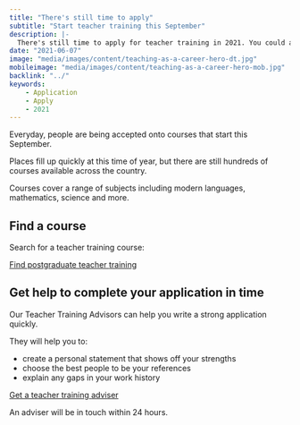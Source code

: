 ```yaml
---
title: "There's still time to apply"
subtitle: "Start teacher training this September"
description: |-
  There's still time to apply for teacher training in 2021. You could apply now and be training by September 2021 if you follow these instructions.
date: "2021-06-07"
image: "media/images/content/teaching-as-a-career-hero-dt.jpg"
mobileimage: "media/images/content/teaching-as-a-career-hero-mob.jpg"
backlink: "../"
keywords:
    - Application
    - Apply
    - 2021 
---
```

Everyday, people are being accepted onto courses that start this September. 

Places fill up quickly at this time of year, but there are still hundreds of courses available across the country.

Courses cover a range of subjects including modern languages, mathematics, science and more.

## Find a course

Search for a teacher training course:

<a href = "https://www.find-postgraduate-teacher-training.service.gov.uk">Find postgraduate teacher <span>training</span></a>

## Get help to complete your application in time

Our Teacher Training Advisors can help you write a strong application quickly. 

They will help you to:

* create a personal statement that shows off your strengths
* choose the best people to be your references
* explain any gaps in your work history

<a href = "/tta-service">Get a teacher training <span>adviser</span></a>

An adviser will be in touch within 24 hours.
